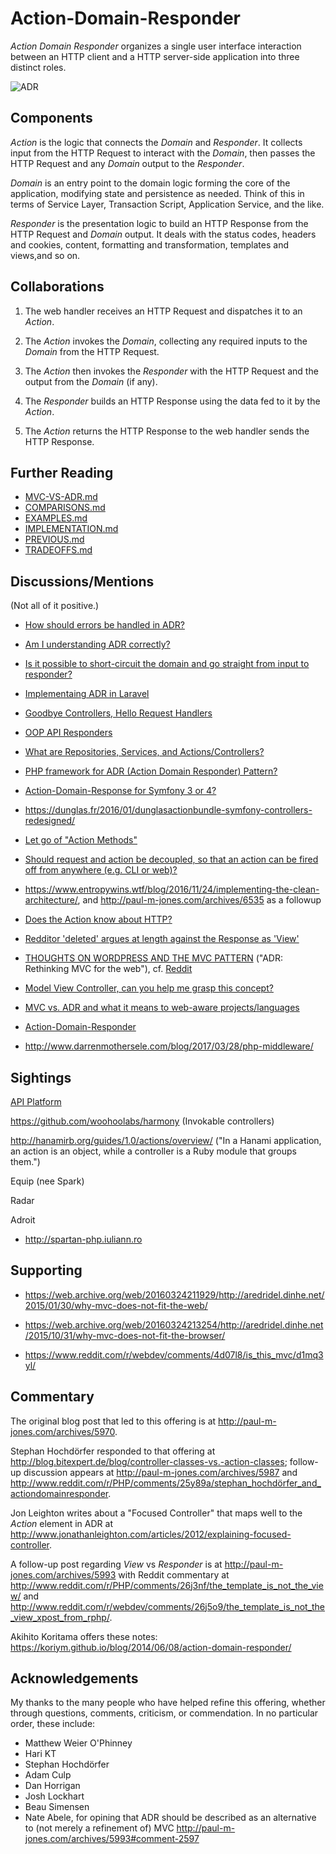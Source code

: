 # Action-Domain-Responder

_Action Domain Responder_ organizes a single user interface interaction between an HTTP client and a HTTP server-side application into three distinct roles.

![ADR](adr.png)

## Components

_Action_ is the logic that connects the _Domain_ and _Responder_. It collects input from the HTTP Request to interact with the _Domain_, then passes the HTTP Request and any _Domain_ output to the _Responder_.

_Domain_ is an entry point to the domain logic forming the core of the application, modifying state and persistence as needed. Think of this in terms of Service Layer, Transaction Script, Application Service, and the like.

_Responder_ is the presentation logic to build an HTTP Response from the HTTP Request and _Domain_ output. It deals with the status codes, headers and cookies, content, formatting and transformation, templates and views,and so on.

## Collaborations

1. The web handler receives an HTTP Request and dispatches it to an _Action_.

1. The _Action_ invokes the _Domain_, collecting any required inputs to the _Domain_ from the HTTP Request.

1. The _Action_ then invokes the _Responder_ with the HTTP Request and the output from the _Domain_ (if any).

1. The _Responder_ builds an HTTP Response using the data fed to it by the _Action_.

1. The _Action_ returns the HTTP Response to the web handler sends the HTTP Response.

## Further Reading

- [MVC-VS-ADR.md](./MVC-VS-ADR.md)
- [COMPARISONS.md](./COMPARISONS.md)
- [EXAMPLES.md](./EXAMPLES.md)
- [IMPLEMENTATION.md](./IMPLEMENTATION.md)
- [PREVIOUS.md](./PREVIOUS.md)
- [TRADEOFFS.md](./TRADEOFFS.md)

## Discussions/Mentions

(Not all of it positive.)

- [How should errors be handled in ADR?](https://www.reddit.com/r/PHP/comments/6yd366/how_should_errors_be_handled_in_adr_pattern/)

- [Am I understanding ADR correctly?](https://www.reddit.com/r/PHP/comments/790ejb/am_i_understanding_adr_correctly/)

- [Is it possible to short-circuit the domain and go straight from input to responder?](https://github.com/arbiterphp/Arbiter.Arbiter/issues/8)

- [Implementaing ADR in Laravel](http://martinbean.co.uk/blog/2016/10/20/implementing-adr-in-laravel/)

- [Goodbye Controllers, Hello Request Handlers](https://jenssegers.com/85/goodbye-controllers-hello-request-handlers)

- [OOP API Responders](http://ryantablada.com/post/oop-api-responders)

- [What are Repositories, Services, and Actions/Controllers?](https://softwareengineering.stackexchange.com/questions/337274/what-are-repositories-services-and-actions-controllers)

- [PHP framework for ADR (Action Domain Responder) Pattern?](https://softwarerecs.stackexchange.com/questions/19189/php-framework-for-adr-action-domain-responder-pattern)

- [Action-Domain-Response for Symfony 3 or 4?](https://github.com/symfony/symfony/issues/11594)

- https://dunglas.fr/2016/01/dunglasactionbundle-symfony-controllers-redesigned/

- [Let go of "Action Methods"](https://matthiasnoback.nl/2014/06/framework-independent-controllers-part-3/)

- [Should request and action be decoupled, so that an action can be fired off from anywhere (e.g. CLI or web)?](https://github.com/pmjones/adr/issues/50)

- <https://www.entropywins.wtf/blog/2016/11/24/implementing-the-clean-architecture/>, and <http://paul-m-jones.com/archives/6535> as a followup

- [Does the Action know about HTTP?](https://www.reddit.com/r/PHP/comments/5x6m7z/random_thoughts_on_the_state_of_php_mvc/deg1a1b/?sort=old)

- [Redditor 'deleted' argues at length against the Response as 'View'](https://www.reddit.com/r/PHP/comments/6tw6jr/the_micro_framework_as_user_interface_framework/dloslkh/)

- [THOUGHTS ON WORDPRESS AND THE MVC PATTERN](https://carlalexander.ca/thoughts-wordpress-and-mvc-pattern/) ("ADR: Rethinking MVC for the web"), cf. [Reddit](https://www.reddit.com/r/PHP/comments/36vj01/wordpress_mvc_and_actiondomainresponder/)

- [Model View Controller, can you help me grasp this concept? ](https://www.reddit.com/r/PHP/comments/2q6uki/model_view_controller_can_you_help_me_grasp_this/)

- [MVC vs. ADR and what it means to web-aware projects/languages](https://www.reddit.com/r/PHP/comments/27psgs/mvc_vs_adr_and_what_it_means_to_webaware/)

- [Action-Domain-Responder](https://www.reddit.com/r/PHP/comments/26ogvj/actiondomainresponder/)

- http://www.darrenmothersele.com/blog/2017/03/28/php-middleware/

## Sightings

[API Platform](https://api-platform.com/docs/core/operations/)

https://github.com/woohoolabs/harmony (Invokable controllers)

http://hanamirb.org/guides/1.0/actions/overview/ ("In a Hanami application, an action is an object, while a controller is a Ruby module that groups them.")

Equip (nee Spark)

Radar

Adroit

- http://spartan-php.iuliann.ro

## Supporting

- https://web.archive.org/web/20160324211929/http://aredridel.dinhe.net/2015/01/30/why-mvc-does-not-fit-the-web/

- https://web.archive.org/web/20160324213254/http://aredridel.dinhe.net/2015/10/31/why-mvc-does-not-fit-the-browser/

- https://www.reddit.com/r/webdev/comments/4d07l8/is_this_mvc/d1mq3yl/

## Commentary

The original blog post that led to this offering is at <http://paul-m-jones.com/archives/5970>.

Stephan Hochdörfer responded to that offering at <http://blog.bitexpert.de/blog/controller-classes-vs.-action-classes>; follow-up discussion appears at <http://paul-m-jones.com/archives/5987> and <http://www.reddit.com/r/PHP/comments/25y89a/stephan_hochdörfer_and_actiondomainresponder>.

Jon Leighton writes about a "Focused Controller" that maps well to the _Action_ element in ADR at <http://www.jonathanleighton.com/articles/2012/explaining-focused-controller>.

A follow-up post regarding _View_ vs _Responder_ is at <http://paul-m-jones.com/archives/5993> with Reddit commentary at <http://www.reddit.com/r/PHP/comments/26j3nf/the_template_is_not_the_view/> and <http://www.reddit.com/r/webdev/comments/26j5o9/the_template_is_not_the_view_xpost_from_rphp/>.

Akihito Koritama offers these notes: <https://koriym.github.io/blog/2014/06/08/action-domain-responder/>

## Acknowledgements

My thanks to the many people who have helped refine this offering, whether through questions, comments, criticism, or commendation. In no particular order, these include:

- Matthew Weier O'Phinney
- Hari KT
- Stephan Hochdörfer
- Adam Culp
- Dan Horrigan
- Josh Lockhart
- Beau Simensen
- Nate Abele, for opining that ADR should be described as an alternative to (not merely a refinement of) MVC <http://paul-m-jones.com/archives/5993#comment-2597>
